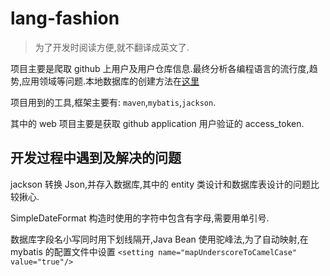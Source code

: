 lang-fashion
============
> 为了开发时阅读方便,就不翻译成英文了.

项目主要是爬取 github 上用户及用户仓库信息.最终分析各编程语言的流行度,趋势,应用领域等问题.本地数据库的创建方法在[这里](database/)

项目用到的工具,框架主要有: `maven`,`mybatis`,`jackson`.

其中的 web 项目主要是获取 github application 用户验证的 access_token.

## 开发过程中遇到及解决的问题

jackson 转换 Json,并存入数据库,其中的 entity 类设计和数据库表设计的问题比较揪心.

SimpleDateFormat 构造时使用的字符中包含有字母,需要用单引号.

数据库字段名小写同时用下划线隔开,Java Bean 使用驼峰法,为了自动映射,在 mybatis 的配置文件中设置
`<setting name="mapUnderscoreToCamelCase" value="true"/>`